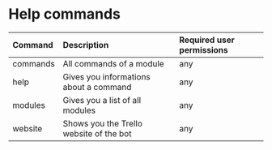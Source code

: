 # Help commands

| Command | Description | Required user permissions |
| :--- | :--- | :--- |
|commands                 | All commands of a module | any|
|help                     | Gives you informations about a command | any|
|modules                  | Gives you a list of all modules | any|
|website                  | Shows you the Trello website of the bot | any